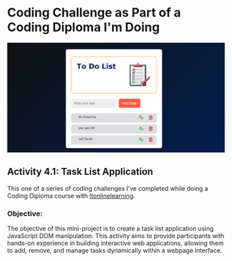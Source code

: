 # Coding Challenge as Part of a Coding Diploma I'm Doing

![screenshot to come](preview-screenshot.png)

## Activity 4.1: Task List Application

This one of a series of coding challenges I've completed while doing a Coding Diploma course with [Itonlinelearning](https://www.itonlinelearning.com/).

### Objective:

The objective of this mini-project is to create a task list application using JavaScript DOM manipulation. This activity aims to provide participants with hands-on experience in building interactive web applications, allowing them to add, remove, and manage tasks dynamically within a webpage interface.
